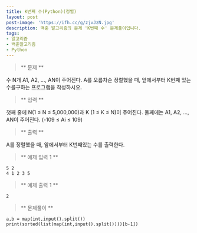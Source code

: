 ```yaml
---
title: K번째 수(Python)(정렬)
layout: post
post-image: 'https://ifh.cc/g/zjvJzN.jpg'
description: 백준 알고리즘의 문제 'K번째 수' 문제풀이입니다.
tags:
- 알고리즘
- 백준알고리즘
- Python
---
```



>** 문제 **

수 N개 A1, A2, ..., AN이 주어진다. A를 오름차순 정렬했을 때, 앞에서부터 K번째 있는 수를구하는 프로그램을 작성하시오.

>** 입력 **

첫째 줄에 N(1 ≤ N ≤ 5,000,000)과 K (1 ≤ K ≤ N)이 주어진다.
둘째에는 A1, A2, ..., AN이 주어진다. (-109 ≤ Ai ≤ 109)

>** 출력 **

A를 정렬했을 때, 앞에서부터 K번째있는 수를 출력한다.

>** 예제 입력 1 **

	5 2
	4 1 2 3 5

>** 예제 출력 1 **

	2

>** 문제풀이 **

	a,b = map(int,input().split())
	print(sorted(list(map(int,input().split())))[b-1])
